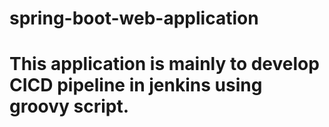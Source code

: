 # spring-boot-web-application

<h1> This application is mainly to develop CICD pipeline in jenkins using groovy script. </h1>
